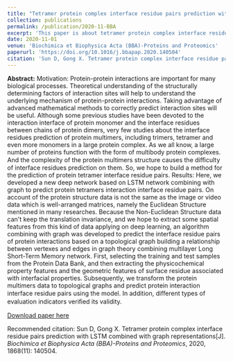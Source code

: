 ```yaml
---
title: "Tetramer protein complex interface residue pairs prediction with LSTM combined with graph representations"
collection: publications
permalink: /publication/2020-11-BBA
excerpt: 'This paper is about tetramer protein complex interface residue pairs prediction.'
date: 2020-11-01
venue: 'Biochimica et Biophysica Acta (BBA)-Proteins and Proteomics'
paperurl: 'https://doi.org/10.1016/j.bbapap.2020.140504'
citation: 'Sun D, Gong X. Tetramer protein complex interface residue pairs prediction with LSTM combined with graph representations[J].'
---
```


**Abstract:**
Motivation: Protein-protein interactions are important for many biological processes. Theoretical understanding of the structurally determining factors of interaction sites will help to understand the underlying mechanism of protein-protein interactions. Taking advantage of advanced mathematical methods to correctly predict interaction sites will be useful. Although some previous studies have been devoted to the interaction interface of protein monomer and the interface residues between chains of protein dimers, very few studies about the interface residues prediction of protein multimers, including trimers, tetramer and even more monomers in a large protein complex. As we all know, a large number of proteins function with the form of multibody protein complexes. And the complexity of the protein multimers structure causes the diﬃculty of interface residues prediction on them. So, we hope to build a method for the prediction of protein tetramer interface residue pairs. Results: Here, we developed a new deep network based on LSTM network combining with graph to predict protein tetramers interaction interface residue pairs. On account of the protein structure data is not the same as the image or video data which is well-arranged matrices, namely the Euclidean Structure mentioned in many researches. Because the Non-Euclidean Structure data can't keep the translation invariance, and we hope to extract some spatial features from this kind of data applying on deep learning, an algorithm combining with graph was developed to predict the interface residue pairs of protein interactions based on a topological graph building a relationship between vertexes and edges in graph theory combining multilayer Long Short-Term Memory network. First, selecting the training and test samples from the Protein Data Bank, and then extracting the physicochemical property features and the geometric features of surface residue associated with interfacial properties. Subsequently, we transform the protein multimers data to topological graphs and predict protein interaction interface residue pairs using the model. In addition, diﬀerent types of evaluation indicators veriﬁed its validity.

[Download paper here](https://sundw-818.github.io/files/file1.pdf)

Recommended citation: Sun D, Gong X. Tetramer protein complex interface residue pairs prediction with LSTM combined with graph representations[J]. <i>Biochimica et Biophysica Acta (BBA)-Proteins and Proteomics</i>, 2020, 1868(11): 140504.
